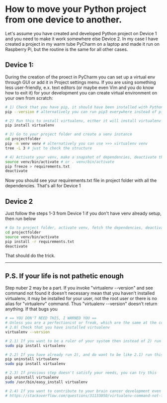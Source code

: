 # How to move your Python project from one device to another.

Let's assume you have created and developed Python project on Device 1 and you need to make it work somewhere else Device 2. In my case I have created a project in my warm tube PyCharm on a laptop and made it run on Raspberry Pi, but the routine is the same for all other cases. 

## Device 1:
During the creation of the proect in PyCharm you can set up a virtual env through GUI or add it in Project settings menu. If you are using something less user-friendly, e.x. text editors (or maybe even Vim and you do know how to exit it) for your development you can create virtual environment on your own from scratch:
```bash
# 1) Check that you have pip, it should have been installed with Python. 
pip --version # alternatively you can run pip3 everywhere instead of pip

# 2) Run this to install virtualenv, either it will install virtualenv or notify that it is already installed
pip install virtualenv

# 3) Go to your project folder and create a venv instance
cd projectfolder
pip -m venv venv # alternatively you can use >>> virtualenv venv
tree -L 3 # just to check the structure

# 4) Activate your venv, make a snapshot of dependencies, deactivate the env
source venv/bin/activate # or . venv/bin/activate
pip freeze > requirements.txt
deactivate
```
Now you should see your requirements.txt file in project folder with all the dependencies. That's all for Device 1

## Device 2
Just follow the steps 1-3 from Device 1 if you don't have venv already setup, then run below
```bash
# Go to project folder, activate venv, fetch the dependencies, deactivate venv
cd projectfolder
source venv/bin/activate
pip install -r requirements.txt
deactivate
```

That should do the trick.
___
## P.S. If your life is not pathetic enough
Step nuber 2 may be a part. If you invoke "virtualenv --version" and see command not found it doesn't necessary mean that you haven't installed virtualenv, it may be installed for your user, not the root user or there is no alias for "virtualenv" command. Thus "virtualenv --version" doesn't return anything. If that bugs you
```bash
# == YOU DON'T NEED THIS, I WARNED YOU ==
# Unless you are a perfectionist or freak, which are the same at the core
# 2.0) Check that you have installed virtualenv
virtualenv --version

# 2.1) If you want to be a ruler of your system then instead of 2) run this
sudo pip install virtualenv

# 2.2) If you have already run 2), and do want to be like 2.1) run this
pip uninstall virtualenv
sudo pip install virtualenv

# 2.3) If previous step doesn't satisfy your needs, you can try this
pip uninstall virtualenv
sudo /usr/bin/easy_install virtualenv

# 2.4) If you want to contribute to your brain cancer development even more, welcome to the party you sick bastard
# https://stackoverflow.com/questions/31133050/virtualenv-command-not-found
```

